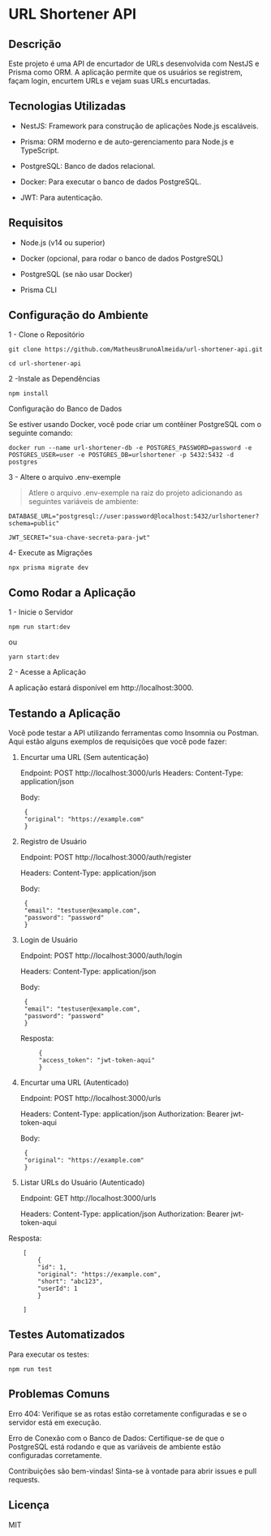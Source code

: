 
# URL Shortener API

## Descrição

Este projeto é uma API de encurtador de URLs desenvolvida com NestJS e Prisma como ORM. A aplicação permite que os usuários se registrem, façam login, encurtem URLs e vejam suas URLs encurtadas.

  

## Tecnologias Utilizadas

- NestJS: Framework para construção de aplicações Node.js escaláveis.

- Prisma: ORM moderno e de auto-gerenciamento para Node.js e TypeScript.

- PostgreSQL: Banco de dados relacional.

- Docker: Para executar o banco de dados PostgreSQL.

- JWT: Para autenticação.

  

## Requisitos

- Node.js (v14 ou superior)

- Docker (opcional, para rodar o banco de dados PostgreSQL)

- PostgreSQL (se não usar Docker)

- Prisma CLI

  
  

## Configuração do Ambiente

1 - Clone o Repositório

  

	git clone https://github.com/MatheusBrunoAlmeida/url-shortener-api.git

	cd url-shortener-api

  

2 -Instale as Dependências

	npm install

Configuração do Banco de Dados

Se estiver usando Docker, você pode criar um contêiner PostgreSQL com o seguinte comando:

	docker run --name url-shortener-db -e POSTGRES_PASSWORD=password -e POSTGRES_USER=user -e POSTGRES_DB=urlshortener -p 5432:5432 -d postgres

  

3 - Altere o arquivo .env-exemple

> Atlere o arquivo .env-exemple na raiz do projeto adicionando as
> seguintes variáveis de ambiente:


    DATABASE_URL="postgresql://user:password@localhost:5432/urlshortener?schema=public"
    
    JWT_SECRET="sua-chave-secreta-para-jwt"

4- Execute as Migrações

	npx prisma migrate dev

  

## Como Rodar a Aplicação

  

1 - Inicie o Servidor
	
	npm run start:dev

ou

	yarn start:dev

2 - Acesse a Aplicação

  

A aplicação estará disponível em http://localhost:3000.

  

## Testando a Aplicação

Você pode testar a API utilizando ferramentas como Insomnia ou Postman. Aqui estão alguns exemplos de requisições que você pode fazer:

  

1. Encurtar uma URL (Sem autenticação)

	Endpoint: POST http://localhost:3000/urls
	Headers:
		Content-Type: application/json

	Body:

		{
		"original": "https://example.com"
		}

2. Registro de Usuário

	Endpoint: POST http://localhost:3000/auth/register

	Headers:
		Content-Type: application/json

	Body:

		{
		"email": "testuser@example.com",
		"password": "password"
		}

  
3. Login de Usuário

	Endpoint: POST http://localhost:3000/auth/login
	
	Headers:
	Content-Type: application/json

	Body:
		
		{
		"email": "testuser@example.com",
		"password": "password"
		}

  

	Resposta:

		    {
		    "access_token": "jwt-token-aqui"
		    }

  

4. Encurtar uma URL (Autenticado)

	Endpoint: POST http://localhost:3000/urls

	Headers:
		Content-Type: application/json
		Authorization: Bearer jwt-token-aqui

	Body:

		{
		"original": "https://example.com"
		}

  

5. Listar URLs do Usuário (Autenticado)

	Endpoint: GET http://localhost:3000/urls

	Headers:
		Content-Type: application/json
		Authorization: Bearer jwt-token-aqui

Resposta:

		[
			{
			"id": 1,
			"original": "https://example.com",
			"short": "abc123",
			"userId": 1
			}

		]

  

## Testes Automatizados

Para executar os testes:

	npm run test

  

## Problemas Comuns

Erro 404: Verifique se as rotas estão corretamente configuradas e se o servidor está em execução.

Erro de Conexão com o Banco de Dados: Certifique-se de que o PostgreSQL está rodando e que as variáveis de ambiente estão configuradas corretamente.

  

Contribuições são bem-vindas! Sinta-se à vontade para abrir issues e pull requests.

  

## Licença

MIT
